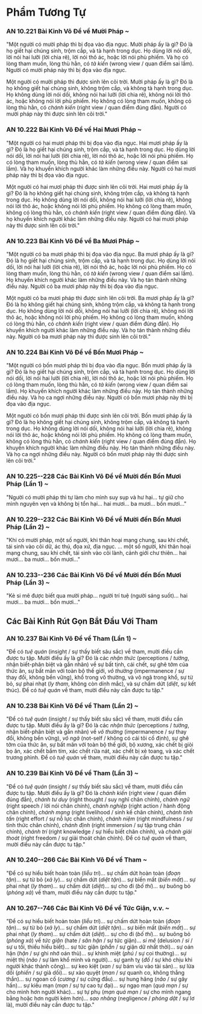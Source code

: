# Phẩm Tương Tự

### AN 10.221 Bài Kinh Vô Đề về Mười Pháp *\~*

"Một người có mười pháp thì bị đọa vào địa ngục. Mười pháp ấy là gì? Đó là họ giết hại chúng sinh, trộm cắp, và tà hạnh trong dục. Họ dùng lời nói dối, lời nói hai lưỡi (lời chia rẽ), lời nói thô ác, hoặc lời nói phù phiếm. Và họ có lòng tham muốn, lòng thù hằn, có *tà kiến* (wrong view / quan điểm sai lầm). Người có mười pháp này thì bị đọa vào địa ngục.

Một người có mười pháp thì được sinh lên cõi trời. Mười pháp ấy là gì? Đó là họ không giết hại chúng sinh, không trộm cắp, và không tà hạnh trong dục. Họ không dùng lời nói dối, không nói hai lưỡi (lời chia rẽ), không nói lời thô ác, hoặc không nói lời phù phiếm. Họ không có lòng tham muốn, không có lòng thù hằn, có *chánh kiến* (right view / quan điểm đúng đắn). Người có mười pháp này thì được sinh lên cõi trời."

<!--pg-->
### AN 10.222 Bài Kinh Vô Đề về Hai Mươi Pháp *\~*

"Một người có hai mươi pháp thì bị đọa vào địa ngục. Hai mươi pháp ấy là gì? Đó là họ giết hại chúng sinh, trộm cắp, và tà hạnh trong dục. Họ dùng lời nói dối, lời nói hai lưỡi (lời chia rẽ), lời nói thô ác, hoặc lời nói phù phiếm. Họ có lòng tham muốn, lòng thù hằn, có *tà kiến* (wrong view / quan điểm sai lầm). Và họ khuyến khích người khác làm những điều này. Người có hai mươi pháp này thì bị đọa vào địa ngục.

Một người có hai mươi pháp thì được sinh lên cõi trời. Hai mươi pháp ấy là gì? Đó là họ không giết hại chúng sinh, không trộm cắp, và không tà hạnh trong dục. Họ không dùng lời nói dối, không nói hai lưỡi (lời chia rẽ), không nói lời thô ác, hoặc không nói lời phù phiếm. Họ không có lòng tham muốn, không có lòng thù hằn, có *chánh kiến* (right view / quan điểm đúng đắn). Và họ khuyến khích người khác làm những điều này. Người có hai mươi pháp này thì được sinh lên cõi trời."

<!--pg-->
### AN 10.223 Bài Kinh Vô Đề về Ba Mươi Pháp *\~*

"Một người có ba mươi pháp thì bị đọa vào địa ngục. Ba mươi pháp ấy là gì? Đó là họ giết hại chúng sinh, trộm cắp, và tà hạnh trong dục. Họ dùng lời nói dối, lời nói hai lưỡi (lời chia rẽ), lời nói thô ác, hoặc lời nói phù phiếm. Họ có lòng tham muốn, lòng thù hằn, có *tà kiến* (wrong view / quan điểm sai lầm). Họ khuyến khích người khác làm những điều này. Và họ tán thành những điều này. Người có ba mươi pháp này thì bị đọa vào địa ngục.

Một người có ba mươi pháp thì được sinh lên cõi trời. Ba mươi pháp ấy là gì? Đó là họ không giết hại chúng sinh, không trộm cắp, và không tà hạnh trong dục. Họ không dùng lời nói dối, không nói hai lưỡi (lời chia rẽ), không nói lời thô ác, hoặc không nói lời phù phiếm. Họ không có lòng tham muốn, không có lòng thù hằn, có *chánh kiến* (right view / quan điểm đúng đắn). Họ khuyến khích người khác làm những điều này. Và họ tán thành những điều này. Người có ba mươi pháp này thì được sinh lên cõi trời."

<!--pg-->
### AN 10.224 Bài Kinh Vô Đề về Bốn Mươi Pháp *\~*

"Một người có bốn mươi pháp thì bị đọa vào địa ngục. Bốn mươi pháp ấy là gì? Đó là họ giết hại chúng sinh, trộm cắp, và tà hạnh trong dục. Họ dùng lời nói dối, lời nói hai lưỡi (lời chia rẽ), lời nói thô ác, hoặc lời nói phù phiếm. Họ có lòng tham muốn, lòng thù hằn, có *tà kiến* (wrong view / quan điểm sai lầm). Họ khuyến khích người khác làm những điều này. Họ tán thành những điều này. Và họ ca ngợi những điều này. Người có bốn mươi pháp này thì bị đọa vào địa ngục.

Một người có bốn mươi pháp thì được sinh lên cõi trời. Bốn mươi pháp ấy là gì? Đó là họ không giết hại chúng sinh, không trộm cắp, và không tà hạnh trong dục. Họ không dùng lời nói dối, không nói hai lưỡi (lời chia rẽ), không nói lời thô ác, hoặc không nói lời phù phiếm. Họ không có lòng tham muốn, không có lòng thù hằn, có *chánh kiến* (right view / quan điểm đúng đắn). Họ khuyến khích người khác làm những điều này. Họ tán thành những điều này. Và họ ca ngợi những điều này. Người có bốn mươi pháp này thì được sinh lên cõi trời."

<!--pg-->
### AN 10.225--228 Các Bài Kinh Vô Đề về Mười đến Bốn Mươi Pháp (Lần 1) *\~*

"Người có mười pháp thì tự làm cho mình suy sụp và hư hại... tự giữ cho mình nguyên vẹn và không bị tổn hại... hai mươi... ba mươi... bốn mươi..."

<!--pg-->
### AN 10.229--232 Các Bài Kinh Vô Đề về Mười đến Bốn Mươi Pháp (Lần 2) *\~*

"Khi có mười pháp, một số người, khi thân hoại mạng chung, sau khi chết, tái sinh vào cõi dữ, ác thú, đọa xứ, địa ngục. ... một số người, khi thân hoại mạng chung, sau khi chết, tái sinh vào cõi lành, cảnh giới chư thiên... hai mươi... ba mươi... bốn mươi..."

<!--pg-->
### AN 10.233--236 Các Bài Kinh Vô Đề về Mười đến Bốn Mươi Pháp (Lần 3) *\~*

"Kẻ si mê được biết qua mười pháp... người trí tuệ (người sáng suốt)... hai mươi... ba mươi... bốn mươi..."

## Các Bài Kinh Rút Gọn Bắt Đầu Với Tham

### AN 10.237 Bài Kinh Vô Đề về Tham (Lần 1) *\~*

"Để có *tuệ quán* (insight / sự thấy biết sâu sắc) về tham, mười điều cần được tu tập. Mười điều ấy là gì? Đó là các *nhận thức* (perceptions / *tưởng*, nhận biết-phân biệt và gắn nhãn) về sự bất tịnh, cái chết, sự ghê tởm của thức ăn, sự bất mãn với toàn bộ thế giới, *vô thường* (impermanence / sự thay đổi, không bền vững), khổ trong vô thường, và vô ngã trong khổ, sự từ bỏ, sự phai nhạt (*ly tham*, không còn dính mắc), và sự chấm dứt (*diệt*, sự kết thúc). Để có *tuệ quán* về tham, mười điều này cần được tu tập."

<!--pg-->
### AN 10.238 Bài Kinh Vô Đề về Tham (Lần 2) *\~*

"Để có *tuệ quán* (insight / sự thấy biết sâu sắc) về tham, mười điều cần được tu tập. Mười điều ấy là gì? Đó là các *nhận thức* (perceptions / *tưởng*, nhận biết-phân biệt và gắn nhãn) về *vô thường* (impermanence / sự thay đổi, không bền vững), *vô ngã* (not-self / không có cái tôi cố định), sự ghê tởm của thức ăn, sự bất mãn với toàn bộ thế giới, bộ xương, xác chết bị giòi bọ ăn, xác chết bầm tím, xác chết rữa nát, xác chết bị xẻ toang, và xác chết trương phình. Để có *tuệ quán* về tham, mười điều này cần được tu tập."

<!--pg-->
### AN 10.239 Bài Kinh Vô Đề về Tham (Lần 3) *\~*

"Để có *tuệ quán* (insight / sự thấy biết sâu sắc) về tham, mười điều cần được tu tập. Mười điều ấy là gì? Đó là *chánh kiến* (right view / quan điểm đúng đắn), *chánh tư duy* (right thought / suy nghĩ chân chính), *chánh ngữ* (right speech / lời nói chân chính), *chánh nghiệp* (right action / hành động chân chính), *chánh mạng* (right livelihood / sinh kế chân chính), *chánh tinh tấn* (right effort / sự nỗ lực chân chính), *chánh niệm* (right mindfulness / sự tỉnh thức chân chính), *chánh định* (right immersion / sự tập trung chân chính), *chánh trí* (right knowledge / sự hiểu biết chân chính), và *chánh giải thoát* (right freedom / sự giải thoát chân chính). Để có *tuệ quán* về tham, mười điều này cần được tu tập."

<!--pg-->
### AN 10.240--266 Các Bài Kinh Vô Đề về Tham *\~*

"Để có sự hiểu biết hoàn toàn (*liễu tri*)... sự chấm dứt hoàn toàn (*đoạn tận*)... sự từ bỏ (*xả ly*)... sự chấm dứt (*diệt tận*)... sự biến mất (*biến mất*)... sự phai nhạt (*ly tham*)... sự chấm dứt (*diệt*)... sự cho đi (*bố thí*)... sự buông bỏ (*phóng xả*) về tham, mười điều này cần được tu tập."

<!--pg-->
### AN 10.267--746 Các Bài Kinh Vô Đề về Tức Giận, v.v. *\~*

"Để có sự hiểu biết hoàn toàn (*liễu tri*)... sự chấm dứt hoàn toàn (*đoạn tận*)... sự từ bỏ (*xả ly*)... sự chấm dứt (*diệt tận*)... sự biến mất (*biến mất*)... sự phai nhạt (*ly tham*)... sự chấm dứt (*diệt*)... sự cho đi (*bố thí*)... sự buông bỏ (*phóng xả*) về *tức giận* (hate / *sân hận* / sự tức giận)... *si mê* (delusion / *si* / sự u tối, thiếu hiểu biết)... sự tức giận (*phẫn* / sự giận dữ nhất thời)... sự oán hận (*hận* / sự ghi nhớ oán thù)... sự khinh miệt (*phú* / sự coi thường)... sự miệt thị (*não* / sự làm khổ mình và người)... sự ganh tỵ (*đố* / sự khó chịu khi người khác thành công)... sự keo kiệt (*xan* / sự bám víu vào tài sản)... sự lừa dối (*phiến* / sự giả dối)... sự xảo quyệt (*man* / sự quanh co, không thẳng thắn)... sự ngoan cố (*cương* / sự cứng đầu)... sự hung hăng (*não* / sự gây hấn)... sự kiêu mạn (*mạn* / sự tự cao tự đại)... sự ngạo mạn (*quá mạn* / sự cho mình hơn người khác)... sự tự phụ (*mạn quá mạn* / sự cho mình ngang bằng hoặc hơn người kém hơn)... *sao nhãng* (negligence / *phóng dật* / sự lơ là), mười điều này cần được tu tập."

